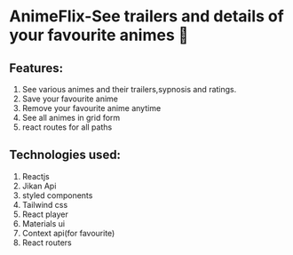 # AnimeFlix-See trailers and details  of your favourite animes :rabbit:

## Features:

1. See various animes and their trailers,sypnosis and ratings.
2. Save your favourite anime
3. Remove your favourite anime anytime
4. See all animes in grid form 
5. react routes for all paths

## Technologies used:

1. Reactjs
2. Jikan Api
3. styled components 
4. Tailwind css
5. React player 
6. Materials ui
7. Context api(for favourite)
8. React routers


